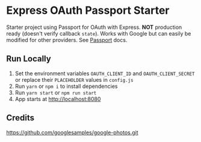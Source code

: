 # Express OAuth Passport Starter

Starter project using Passport for OAuth with Express. 
**NOT** production ready (doesn't verify callback `state`). 
Works with Google but can easily be modified for other providers. 
See [Passport](http://www.passportjs.org/) docs.

## Run Locally

1. Set the environment variables `OAUTH_CLIENT_ID` and `OAUTH_CLIENT_SECRET` 
   or replace their `PLACEHOLDER` values in `config.js`
2. Run `yarn` or `npm i` to install dependencies
3. Run `yarn start` or `npm run start`
4. App starts at [http://localhost:8080](http://localhost:8080)

## Credits

https://github.com/googlesamples/google-photos.git
